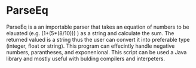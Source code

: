 # ParseEq

ParseEq is a an importable parser that takes an equation of numbers to be elauated (e.g. (1+(5*(8/10))) ) as a string and calculate the sum. The returned valued is a string thus the user can convert it into preferable type (integer, float or string). This program can effecintly handle negative numbers, parantheses, and exponenional. This script can be used a Java library and mostly useful with bulding compilers and interpeters.

